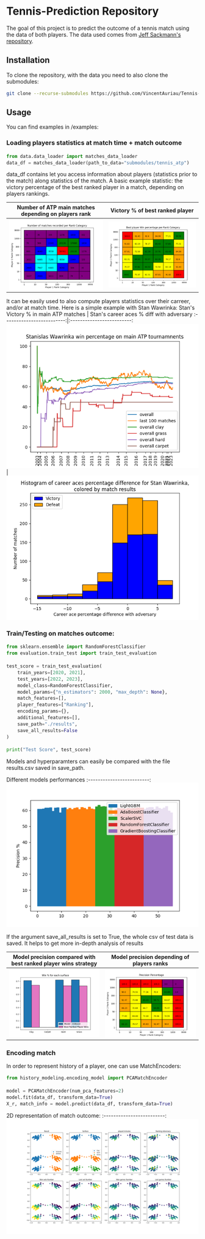 # Tennis-Prediction Repository

The goal of this project is to predict the outcome of a tennis match using the data of both players.
The data used comes from [Jeff Sackmann's repository](https://github.com/JeffSackmann).

## Installation

To clone the repository, with the data you need to also clone the submodules:

```bash
git clone --recurse-submodules https://github.com/VincentAuriau/Tennis-Prediction.git
```

## Usage

You can find examples in /examples:

### Loading players statistics at match time + match outcome

```python
from data.data_loader import matches_data_loader
data_df = matches_data_loader(path_to_data="submodules/tennis_atp")
```
data_df contains let you access information about players (statistics prior to the match) along statistics of the match.
A basic example statistic: the victory percentage of the best ranked player in a match, depending on players rankings.


Number of ATP main matches depending on players rank             |  Victory % of best ranked player
:-------------------------:|:-------------------------:
![](examples/data/nb_matches.png) |  ![](examples/data/Best_player_win_percentage.png)

It can be easily used to also compute players statistics over their carreer, and/or at match time. Here is a simple example with Stan Wawrinka:
Stan's Victory % in main ATP matches             |  Stan's career aces % diff with adversary
:-------------------------:|:-------------------------:
![](examples/data/stan_the_man_win_percentage.png) |  ![](examples/data/stanimal_aces_percentage_difference.png)

### Train/Testing on matches outcome:

```python
from sklearn.ensemble import RandomForestClassifier
from evaluation.train_test import train_test_evaluation

test_score = train_test_evaluation(
    train_years=[2020, 2021],
    test_years=[2022, 2023],
    model_class=RandomForestClassifier,
    model_params={"n_estimators": 2000, "max_depth": None},
    match_features=[],
    player_features=["Ranking"],
    encoding_params={},
    additional_features=[],
    save_path="./results",
    save_all_results=False
)

print("Test Score", test_score)
```

Models and hyperparamters can easily be compared with the file results.csv saved in save_path.

Different models performances
:-------------------------:
![](examples/results_reading/models_performances.png)

If the argument save_all_results is set to True, the whole csv of test data is saved. It helps to get more in-depth analysis of results

Model precision compared with best ranked player wins strategy            |  Model precision depending of players ranks
:-------------------------:|:-------------------------:
![](examples/results_reading/win_per_surface.png) |  ![](examples/results_reading/precision_percentage_players_ranks.png)

### Encoding match
In order to represent history of a player, one can use MatchEncoders:

```python
from history_modeling.encoding_model import PCAMatchEncoder

model = PCAMatchEncoder(num_pca_features=2)
model.fit(data_df, transform_data=True)
X_r, match_info = model.predict(data_df, transform_data=True)
```

2D representation of match outcome:
:-------------------------:
![](examples/history_modeling/2d_pca_match_representation_test.png)
